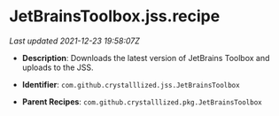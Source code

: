 # JetBrainsToolbox.jss.recipe

_Last updated 2021-12-23 19:58:07Z_

- **Description**: Downloads the latest version of JetBrains Toolbox and uploads to the JSS.

- **Identifier**: `com.github.crystalllized.jss.JetBrainsToolbox`

- **Parent Recipes**: `com.github.crystalllized.pkg.JetBrainsToolbox`